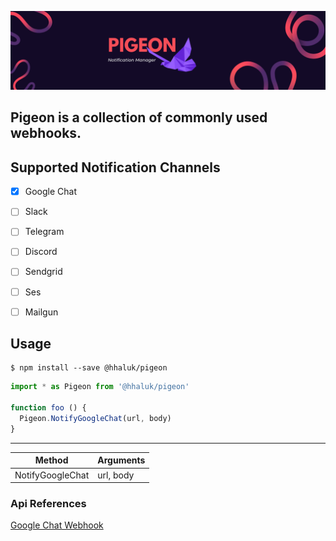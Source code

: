 ![Pigeon](./pigeon.png "Pigeon")
## Pigeon is a collection of commonly used webhooks.
## Supported Notification Channels

- [x] Google Chat
- [ ] Slack
- [ ] Telegram
- [ ] Discord
- [ ] Sendgrid
- [ ] Ses
- [ ] Mailgun


## Usage

```console
$ npm install --save @hhaluk/pigeon
```
```js
import * as Pigeon from '@hhaluk/pigeon'

function foo () {
  Pigeon.NotifyGoogleChat(url, body)
}
```
---

|  Method | Arguments  |
|---|---|
| NotifyGoogleChat  | url, body   |

### Api References

[Google Chat Webhook](https://developers.google.com/chat/api/guides/message-formats)
